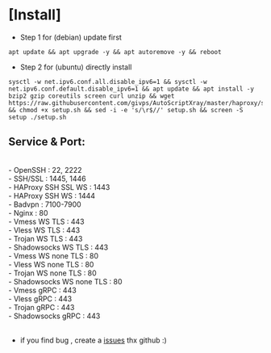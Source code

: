 # [Install]
- Step 1 for (debian) update first
```
apt update && apt upgrade -y && apt autoremove -y && reboot
```
- Step 2 for (ubuntu) directly install
```
sysctl -w net.ipv6.conf.all.disable_ipv6=1 && sysctl -w net.ipv6.conf.default.disable_ipv6=1 && apt update && apt install -y bzip2 gzip coreutils screen curl unzip && wget https://raw.githubusercontent.com/givps/AutoScriptXray/master/haproxy/setup/setup.sh && chmod +x setup.sh && sed -i -e 's/\r$//' setup.sh && screen -S setup ./setup.sh
```
## Service & Port:
<br>
- OpenSSH                  : 22, 2222<br>
- SSH/SSL                  : 1445, 1446<br>
- HAProxy SSH SSL WS       : 1443<br>
- HAProxy SSH WS           : 1444<br>
- Badvpn                   : 7100-7900<br>
- Nginx                    : 80<br>
- Vmess WS TLS             : 443<br>
- Vless WS TLS             : 443<br>
- Trojan WS TLS            : 443<br>
- Shadowsocks WS TLS       : 443<br>
- Vmess WS none TLS        : 80<br>
- Vless WS none TLS        : 80<br>
- Trojan WS none TLS       : 80<br>
- Shadowsocks WS none TLS  : 80<br>
- Vmess gRPC               : 443<br>
- Vless gRPC               : 443<br>
- Trojan gRPC              : 443<br>
- Shadowsocks gRPC         : 443<br>
<br>

- if you find bug , create a [issues](https://github.com/givps/AutoScriptXray/issues) thx github :)
